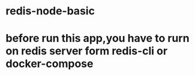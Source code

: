 # redis-node-basic

# before run this app,you have to rurn on  redis server form redis-cli or docker-compose
